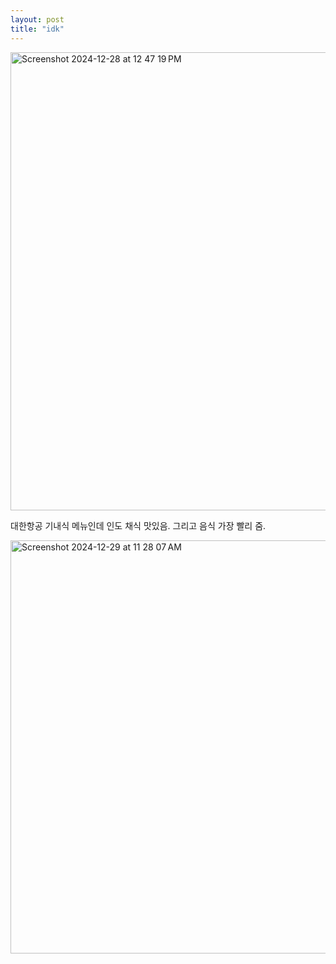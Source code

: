 ```yaml
---
layout: post
title: "idk"
---
```



<div class="img">

  <img width="733" alt="Screenshot 2024-12-28 at 12 47 19 PM" src="https://github.com/user-attachments/assets/a568ed84-e49b-40dd-aa0a-11e672d46e59" />
  
</div>

<div class="txt">

  대한항공 기내식 메뉴인데 인도 채식 맛있음. 그리고 음식 가장 빨리 줌.
  
</div>




<div class="img">

  <img width="661" alt="Screenshot 2024-12-29 at 11 28 07 AM" src="https://github.com/user-attachments/assets/c6e4178b-017c-4077-8422-22f9cfe69add" />
  
</div>

